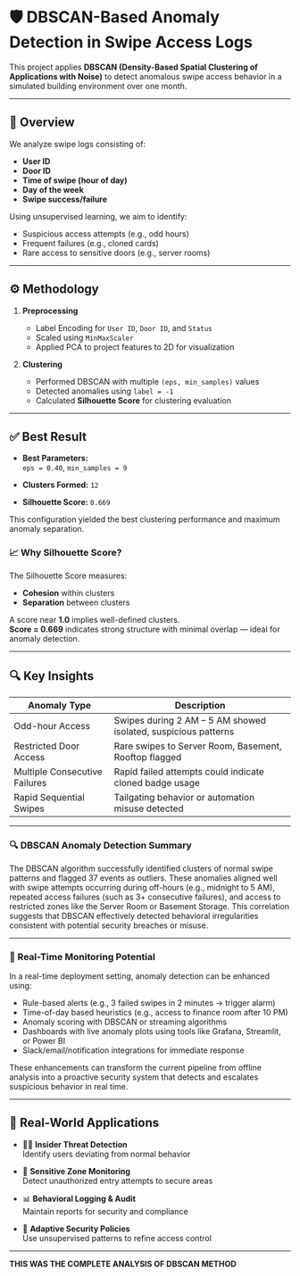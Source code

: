 # 🛡️ DBSCAN-Based Anomaly Detection in Swipe Access Logs

This project applies **DBSCAN (Density-Based Spatial Clustering of Applications with Noise)** to detect anomalous swipe access behavior in a simulated building environment over one month.

---

## 📌 Overview

We analyze swipe logs consisting of:
- **User ID**
- **Door ID**
- **Time of swipe (hour of day)**
- **Day of the week**
- **Swipe success/failure**

Using unsupervised learning, we aim to identify:
- Suspicious access attempts (e.g., odd hours)
- Frequent failures (e.g., cloned cards)
- Rare access to sensitive doors (e.g., server rooms)

---

## ⚙️ Methodology

1. **Preprocessing**  
   - Label Encoding for `User ID`, `Door ID`, and `Status`
   - Scaled using `MinMaxScaler`
   - Applied PCA to project features to 2D for visualization

2. **Clustering**  
   - Performed DBSCAN with multiple `(eps, min_samples)` values
   - Detected anomalies using `label = -1`
   - Calculated **Silhouette Score** for clustering evaluation

---

## ✅ Best Result

- **Best Parameters:**  
  `eps = 0.40`, `min_samples = 9`

- **Clusters Formed:** `12`
- **Silhouette Score:** `0.669`

This configuration yielded the best clustering performance and maximum anomaly separation.

### 📈 Why Silhouette Score?
The Silhouette Score measures:
- **Cohesion** within clusters
- **Separation** between clusters

A score near **1.0** implies well-defined clusters.  
**Score = 0.669** indicates strong structure with minimal overlap — ideal for anomaly detection.

---

## 🔍 Key Insights

| Anomaly Type                     | Description                                                   |
|----------------------------------|---------------------------------------------------------------|
| Odd-hour Access                  | Swipes during 2 AM – 5 AM showed isolated, suspicious patterns |
| Restricted Door Access           | Rare swipes to Server Room, Basement, Rooftop flagged         |
| Multiple Consecutive Failures    | Rapid failed attempts could indicate cloned badge usage       |
| Rapid Sequential Swipes          | Tailgating behavior or automation misuse detected             |

---

### 🔍 DBSCAN Anomaly Detection Summary

The DBSCAN algorithm successfully identified clusters of normal swipe patterns and flagged 37 events as outliers. These anomalies aligned well with swipe attempts occurring during off-hours (e.g., midnight to 5 AM), repeated access failures (such as 3+ consecutive failures), and access to restricted zones like the Server Room or Basement Storage. This correlation suggests that DBSCAN effectively detected behavioral irregularities consistent with potential security breaches or misuse.

---

### 🚨 Real-Time Monitoring Potential

In a real-time deployment setting, anomaly detection can be enhanced using:

* Rule-based alerts (e.g., 3 failed swipes in 2 minutes → trigger alarm)
* Time-of-day based heuristics (e.g., access to finance room after 10 PM)
* Anomaly scoring with DBSCAN or streaming algorithms
* Dashboards with live anomaly plots using tools like Grafana, Streamlit, or Power BI
* Slack/email/notification integrations for immediate response

These enhancements can transform the current pipeline from offline analysis into a proactive security system that detects and escalates suspicious behavior in real time.


---

## 🚨 Real-World Applications

- 🕵️‍♀️ **Insider Threat Detection**  
  Identify users deviating from normal behavior

- 🔐 **Sensitive Zone Monitoring**  
  Detect unauthorized entry attempts to secure areas

- 📊 **Behavioral Logging & Audit**  
  Maintain reports for security and compliance

- 🔄 **Adaptive Security Policies**  
  Use unsupervised patterns to refine access control

---

**THIS WAS THE COMPLETE ANALYSIS OF DBSCAN METHOD**

